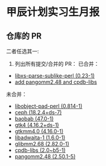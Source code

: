 # 甲辰计划实习生月报

## 仓库的 PR

二者任选其一:

1. 列出所有提交/合并的 PR：
已合并：

- [libxs-parse-sublike-perl (0.23-1)](https://github.com/deepin-community/libxs-parse-sublike-perl/pull/1)
- [add pangomm2.48 and cpdb-libs](https://github.com/deepin-community/Repository-Manager/pull/877)

未合并：

- [libobject-pad-perl (0.814-1)](https://github.com/deepin-community/libobject-pad-perl/pull/1)
- [ceph (18.2.4+ds-7) ](https://github.com/deepin-community/ceph/pull/9)
- [baobab (47.0-1)](https://github.com/deepin-community/baobab/pull/1)
- [gtk4 (4.16.2+ds-1) ](https://github.com/deepin-community/gtk4/pull/4)
- [gtkmm4.0 (4.16.0-1)](https://github.com/deepin-community/gtkmm4.0/pull/1)
- [libadwaita-1 (1.6.0-1)](https://github.com/deepin-community/libadwaita-1/pull/3)
- [glibmm2.68 (2.82.0-1)](https://github.com/deepin-community/glibmm2.68/pull/1)
- [cpdb-libs (2.0~b5-1)](https://github.com/deepin-community/cpdb-libs/pull/1)
- [pangomm2.48 (2.50.1-5)](https://github.com/deepin-community/pangomm2.48/pull/1)


